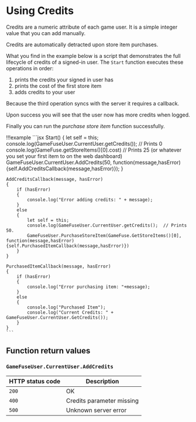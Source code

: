 # Using Credits

Credits are a numeric attribute of each game user. It is a simple integer value
that you can add manually.

Credits are automatically detracted upon store item purchases.

What you find in the example below is a script that demonstrates the full
lifecycle of credits of a signed-in user. The `Start` function executes
these operations in order:

1. prints the credits your signed in user has
2. prints the cost of the first store item
3. adds credits to your user

Because the third operation syncs with the server it requires a callback.

Upon success you will see that the user now has more credits when logged.

Finally you can run the *purchase store item* function successfully.

!!!example
    ```jsx
    Start()
    {
        let self = this;
        console.log(GameFuseUser.CurrentUser.getCredits());  // Prints 0
        console.log(GameFuse.getStoreItems()[0].cost) // Prints 25 (or whatever you set your first item to on the web dashboard)
        GameFuseUser.CurrentUser.AddCredits(50, function(message,hasError){self.AddCreditsCallback(message,hasError)});
    }

    AddCreditsCallback(message, hasError)
    {
        if (hasError)
        {
            console.log("Error adding credits: " + message);
        }
        else
        {
            let self = this;
            console.log(GameFuseUser.CurrentUser.getCredits();  // Prints 50.
            GameFuseUser.PurchaseStoreItem(GameFuse.GetStoreItems()[0], function(message,hasError){self.PurchasedItemCallback(message,hasError)})
        }
    }

    PurchasedItemCallback(message, hasError)
    {
        if (hasError)
        {
            console.log("Error purchasing item: "+message);
        }
        else
        {
            console.log("Purchased Item");
            console.log("Current Credits: " + GameFuseUser.CurrentUser.GetCredits());
        }
    }
    ```

## Function return values

### `GameFuseUser.CurrentUser.AddCredits`

| HTTP status code | Description |
|------------------|-------------|
| `200`            | OK |
| `400`            | Credits parameter missing |
| `500`            | Unknown server error |
